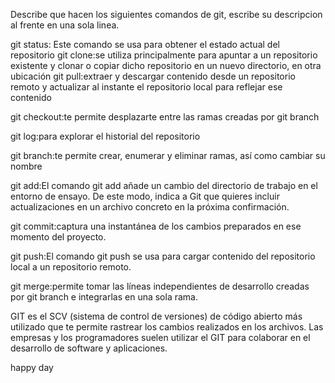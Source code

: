 Describe que hacen los siguientes comandos de git, escribe su descripcion al frente en una sola linea.

git status: Este comando se usa para obtener el estado actual del repositorio
git clone:se utiliza principalmente para apuntar a un repositorio existente y clonar o copiar dicho repositorio en un nuevo directorio, en otra ubicación
git pull:extraer y descargar contenido desde un repositorio remoto y actualizar al instante el repositorio local para reflejar ese contenido

git checkout:te permite desplazarte entre las ramas creadas por git branch 

git log:para explorar el historial del repositorio

git branch:te permite crear, enumerar y eliminar ramas, así como cambiar su nombre 

git add:El comando git add añade un cambio del directorio de trabajo en el entorno de ensayo. De este modo, indica a Git que quieres incluir actualizaciones en un archivo concreto en la próxima confirmación.


git commit:captura una instantánea de los cambios preparados en ese momento del proyecto.

git push:El comando git push se usa para cargar contenido del repositorio local a un repositorio remoto.

git merge:permite tomar las líneas independientes de desarrollo creadas por git branch e integrarlas en una sola rama. 

GIT es el SCV (sistema de control de versiones) de código abierto más utilizado que te permite rastrear los cambios realizados en los archivos. Las empresas y los programadores suelen utilizar el GIT para colaborar en el desarrollo de software y aplicaciones.
   
happy day  
